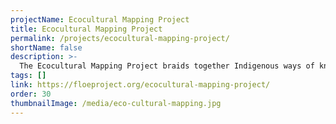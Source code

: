 ```yaml
---
projectName: Ecocultural Mapping Project
title: Ecocultural Mapping Project
permalink: /projects/ecocultural-mapping-project/
shortName: false
description: >-
  The Ecocultural Mapping Project braids together Indigenous ways of knowing and Western ecological science to create an interactive, educational, ecocultural map of Retreat Cove (Xetthecum in the Hul’qumi’num language), on Galiano Island, BC, Canada.
tags: []
link: https://floeproject.org/ecocultural-mapping-project/
order: 30
thumbnailImage: /media/eco-cultural-mapping.jpg
---
```

